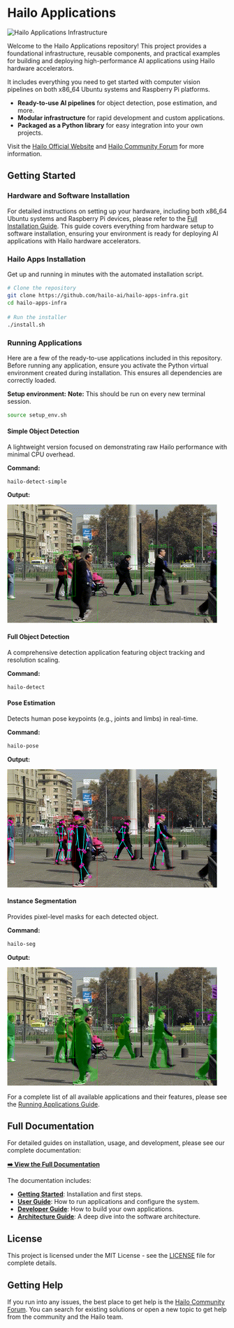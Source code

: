 # Hailo Applications

![Hailo Applications Infrastructure](doc/images/github_applications_infrastructure.png)

Welcome to the Hailo Applications repository! This project provides a foundational infrastructure, reusable components, and practical examples for building and deploying high-performance AI applications using Hailo hardware accelerators.

It includes everything you need to get started with computer vision pipelines on both x86_64 Ubuntu systems and Raspberry Pi platforms.

- **Ready-to-use AI pipelines** for object detection, pose estimation, and more.
- **Modular infrastructure** for rapid development and custom applications.
- **Packaged as a Python library** for easy integration into your own projects.

Visit the [Hailo Official Website](https://hailo.ai/) and [Hailo Community Forum](https://community.hailo.ai/) for more information.

## Getting Started


### Hardware and Software Installation

For detailed instructions on setting up your hardware, including both x86_64 Ubuntu systems and Raspberry Pi devices, please refer to the [Full Installation Guide](./doc/user_guide/installation.md). This guide covers everything from hardware setup to software installation, ensuring your environment is ready for deploying AI applications with Hailo hardware accelerators.


### Hailo Apps Installation
Get up and running in minutes with the automated installation script.
```bash
# Clone the repository
git clone https://github.com/hailo-ai/hailo-apps-infra.git
cd hailo-apps-infra

# Run the installer
./install.sh
```

### Running Applications

Here are a few of the ready-to-use applications included in this repository.
Before running any application, ensure you activate the Python virtual environment created during installation. This ensures all dependencies are correctly loaded.

**Setup environment:**
**Note:** This should be run on every new terminal session.
```bash
source setup_env.sh
```

#### Simple Object Detection
A lightweight version focused on demonstrating raw Hailo performance with minimal CPU overhead.

**Command:**
```bash
hailo-detect-simple
```
**Output:**

![Detection Example](doc/images/detection.gif)

#### Full Object Detection
A comprehensive detection application featuring object tracking and resolution scaling.

**Command:**
```bash
hailo-detect
```

#### Pose Estimation
Detects human pose keypoints (e.g., joints and limbs) in real-time.

**Command:**
```bash
hailo-pose
```
**Output:**

![Pose Estimation Example](doc/images/pose_estimation.gif)

#### Instance Segmentation
Provides pixel-level masks for each detected object.

**Command:**
```bash
hailo-seg
```
**Output:**

![Instance Segmentation Example](doc/images/instance_segmentation.gif)

For a complete list of all available applications and their features, please see the [Running Applications Guide](./doc/user_guide/running_applications.md).

## Full Documentation

For detailed guides on installation, usage, and development, please see our complete documentation:

**[➡️ View the Full Documentation](./doc/README.md)**

The documentation includes:
*   **[Getting Started](./doc/getting_started/README.md)**: Installation and first steps.
*   **[User Guide](./doc/user_guide/README.md)**: How to run applications and configure the system.
*   **[Developer Guide](./doc/developer_guide/README.md)**: How to build your own applications.
*   **[Architecture Guide](./doc/architecture/README.md)**: A deep dive into the software architecture.

## License

This project is licensed under the MIT License - see the [LICENSE](LICENSE) file for complete details.

## Getting Help

If you run into any issues, the best place to get help is the [Hailo Community Forum](https://community.hailo.ai/). You can search for existing solutions or open a new topic to get help from the community and the Hailo team.

